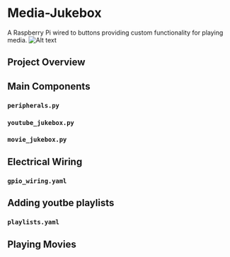 # Media-Jukebox
A Raspberry Pi wired to buttons providing custom functionality for playing media. 
![Alt text](relative/path/to/img.jpg?raw=true "Title")

## Project Overview

## Main Components

### `peripherals.py`
### `youtube_jukebox.py`
### `movie_jukebox.py`

## Electrical Wiring

### `gpio_wiring.yaml`

## Adding youtbe playlists

### `playlists.yaml`

## Playing Movies




